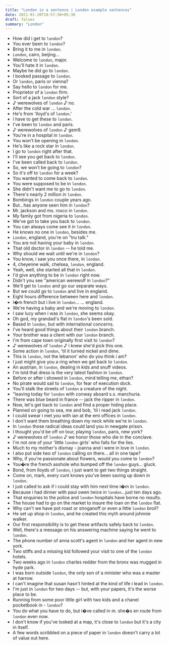 ```yaml
---
title: "London in a sentence | London example sentences"
date: 2021-01-20T19:57:50+05:30
draft: falses
summary: "London"
---
```

- How did i get to `london`?
- You ever been to `london`?
- Bring it to me in `london`.
- `London`, cairo, beijing...
- Welcome to `london`, major.
- You'll hate it in `london`.
- Maybe he did go to `london`.
- I booked passage to `london`.
- Or `london`, paris or vienna?
- Say hello to `london` for me.
- Proprietor of a `london` firm.
- Sort of a jack `london` style?
- ♪ werewolves of `london` ♪ no.
- After the cold war ... `london`.
- He's from 'lloyd's of `london`.'
- I have to get these to `london`.
- I've been to `london` and paris.
- ♪ werewolves of `london` ♪ gem9.
- You're in a hospital in `london`.
- You won't be opening in `london`.
- He's like a rock star in `london`.
- I go to `london` right after that.
- I'll see you get back to `london`.
- I've been called back to `london`.
- So, we won't be going to `london`?
- So it's off to `london` for a week?
- You wanted to come back to `london`.
- You were supposed to be in `london`.
- She didn't want me to go to `london`.
- There's nearly 2 million in `london`.
- Bombings in `london` couple years ago.
- But...has anyone seen him in `london`?
- Mr. jackson and ms. rosco in `london`.
- My family got from nigeria to `london`.
- We've got to take you back to `london`.
- You can always come see it in `london`.
- He knows no one in `london`, besides me.
- `London`, england, you're on "tru talk."
- You are not having your baby in `london`.
- That old doctor in `london` -- he told me.
- Why should we wait until we're in `london`?
- You know, i saw you once there, in `london`.
- 4, cheyenne walk, chelsea, `london`, england.
- Yeah, well, she started all that in `london`.
- I'd give anything to be in `london` right now.
- Didn't you see "american werewolf in `london`?"
- We'll get to `london` and go our separate ways.
- But we could go to `london` and live in england.
- Eight hours difference between here and `london`.
- I�m french but i live in `london`... ... england.
- We're having a baby and we're moving to `london`.
- I saw lucy when i was in `london`, she seems okay.
- Oh god, my grandad's flat in `london`'s been sold.
- Based in `london`, but with international concerns.
- I've heard good things about their `london` branch.
- Your brother was a client with our `london` branch.
- I'm from cape town originally first visit to `london`?
- ♪ werewolves of `london` ♪ i knew she'd pick this one.
- Some action in `london`, 'til it turned nickel and dime.
- This is `london`, not the lebanon' who do you think i am?
- I just might give you a ring when we get back to `london`.
- An austrian, in `london`, dealing in kids and snuff videos.
- I'm told that dress is the very latest fashion in `london`.
- Before or after i showed in `london`, mind telling me, ethan?
- No pirate would sail to `london`, for fear of execution dock.
- You'll stalk the streets of `london` a creature of the night.
- "leaving today for `london` with conway aboard s.s. manchuria.
- There was blue beard in france -- jack the ripper in `london`.
- Now, let's get back to `london` and find a proper hiding place.
- Planned on going to sea, me and bob, 'til i read jack `london`.
- I could swear i met you with ian at the emi offices in `london`.
- I don't want them breathing down my neck while we're in `london`.
- In `london` those radical ideas could land you in newgate prison.
- I thought you'd be off on tour, playing `london`, paris, new york?
- ♪ werewolves of `london` ♪ we honor those who die in the conclave.
- I'm not one of your 'little `london` girls' who falls for the lies.
- Much to my mother's dismay - joanna and i were in love in `london`.
- I also put side two of `london` calling on there... all in one tape?
- Why, if you're passionate about flowers, would you come to `london`?
- You�re the french asshole who bumped off the `london` guys... gluck.
- Bond, from lloyds of `london`, i just want to get two things straight.
- Come on, mark, every cunt knows you've been saving up down in `london`.
- I just called to ask if i could stay with him next time i�m in `london`.
- Because i had dinner with paul owen twice in `london`...just ten days ago.
- That enquiries to the police and `london` hospitals have borne no results.
- The house had to go on the market to insure the loan on the `london` flat.
- Why can't we have pot roast or stroganoff or even a little `london` broil?
- He set up shop in `london`, and he created this myth around johnnie walker.
- Our first responsibility is to get these artifacts safely back to `london`.
- Well, there's a message on his answering machine saying he went to `london`.
- The phone number of anna scott's agent in `london` and her agent in new york.
- Two stiffs and a missing kid followed your visit to one of the `london` hotels.
- Two weeks ago in `london` charles redder from the bronx was mugged in hyde park.
- I was born outside `london`, the only son of a minister who was a master at harrow.
- I can't imagine that susan hasn't hinted at the kind of life i lead in `london`.
- I'm just in `london` for two days -- but, with your papers, it's the worse place to be.
- Running from some poor little girl with two kids and a chanel pocketbook in - `london`?
- You do what you have to do, but i�ve called in m. she�s en route from `london` even now.
- I don't know if you've looked at a map, it's close to `london` but it's a city in itself.
- A few words scribbled on a piece of paper in `london` doesn't carry a lot of value out here.
                 
